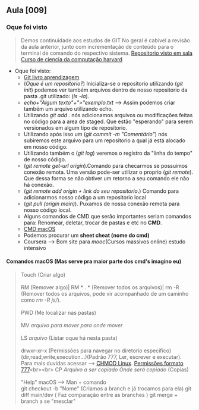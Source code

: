## Aula [009]


### Oque foi visto
> Demos continuidade aos estudos de GIT
> No geral é cabivel a revisão da aula anterior, junto com incrementação de conteúdo para o terminal de comando do respectivo sistema.
> [Repositorio visto em sala](https://github.com/italoartista/git-feelings)
> [Curso de ciencia da computação harvard](https://www.edx.org/learn/computer-science/harvard-university-cs50-s-introduction-to-computer-science?linked_from=autocomplete-prequery&c=autocomplete-prequery&position=1)


- Oque foi visto:
  - [Git livro aprendizagem](https://git-scm.com/book/en/v2) 
  - (*Oque é um repositorio?*) Inicializa-se o repositorio utilizando (*git init*) podemos ver também arquivos dentro de nosso repositorio da pasta .git utilizado: (*ls -la*).
  -  *echo+"Algum texto"+">"exemplo.txt* --> Assim podemos criar também um arquivo utilizando echo.
  -  Utilizando *git add .* nós adicionamos arquivos ou modificações feitas no código para a area de staged. Que estão "esperando" para serem versionados em algum tipo de repositorio.
  -  Utilizando após isso um (*git commit -m "Comentário"*) nós subiremos este arquivo para um repositorio a qual já está alocado em nosso código.
  -  Utilizando também o (*git log*) veremos o registro da "linha do tempo" de nosso código. 
  -  (*git remote get-url origin*).Comando para checarmos se possuimos conexão remota. Uma versão pode-ser utilizar o proprio (*git remote*). Que dessa forma se não obtiver um retorno a seu comando ele não há conexão.
  -  (*git remote add origin + link do seu repositorio*.) Comando para adicionarmos nosso código a um repositorio local
  -  (*git pull (origin main)*). Puxamos de nossa conexão remota para nosso código local.
  -  Alguns comandos de CMD que serão importantes seriam comandos para: Renomear, deletar, trocar de pastas e etc no **CMD**.
  -  [CMD macOS](https://osxdaily.com/2007/02/24/five-ways-to-get-help-in-the-mac-os-x-command-line/)
  -  Podemos procurar um **sheet cheat (nome do cmd)**
  -  Coursera --> Bom site para *mooc*(Cursos massivos online) estudo intensivo

#### Comandos macOS (Mas serve pra maior parte dos cmd's imagino eu)
> Touch (Criar algo)<br><br>
> RM (Remover algo)| RM * . * (Remover todos os arquivos)| rm -R (Remover todos os arquivos, pode vir acompanhado de um caminho como *rm -R js/*).<br><br>
> PWD (Me localizar nas pastas)<br><br>
> MV *arquivo para mover* *para onde mover*<br><br>
> LS *arquivo* (Listar oque há nesta pasta)<br><br>
> drwxr-xr-x (Permissões para navegar no diretorio específico)(dir,read,write,execution...)(Padrão 777, Ler, escrever e executar). Para mais duvidas acessar --> [CHMOD Linux](https://guialinux.uniriotec.br/chmod/). [Permissões formato 777](https://www.sh2.com.br/sac/knowledgebase/52/Permissoes-777-veja-os-riscos-envolvidos.html#:~:text=Permissão%20777%20significa%20acesso%20total,afetar%20todo%20o%20servidor%20compartilhado.)<br><br>
> CP *Arquivo a ser copiado* *Onde será copiado* (Copias)<br><br>
> "Help" macOS --> Man + comando    
> git checkout -b "Nome" (Criamos a branch e já trocamos para ela)
> git diff main/dev ( Faz comparação entre as branches )
> git merge + branch a se "mesclar"